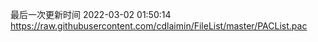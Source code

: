 最后一次更新时间 2022-03-02 01:50:14
https://raw.githubusercontent.com/cdlaimin/FileList/master/PACList.pac

